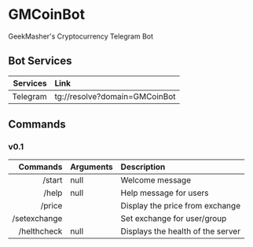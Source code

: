 # GMCoinBot
GeekMasher's Cryptocurrency Telegram Bot


## Bot Services

| Services      | Link                                          |
|--------------:|:----------------------------------------------|
| Telegram      | tg://resolve?domain=GMCoinBot                 |


## Commands 

### v0.1

| Commands      | Arguments         | Description                           |
|--------------:|:------------------|:--------------------------------------|
| /start        | null              | Welcome message                       |
| /help         | null              | Help message for users                |
| /price        | <symbol>          | Display the price from exchange       |
| /setexchange  | <exchange>        | Set exchange for user/group           |
| /helthcheck   | null              | Displays the health of the server     |
